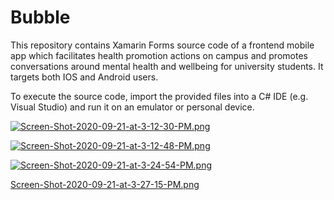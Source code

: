 # Bubble


This repository contains Xamarin Forms source code of a frontend mobile app which facilitates health promotion actions on campus and promotes conversations around mental health and wellbeing for university students. It targets both IOS and Android users. 

To execute the source code, import the provided files into a C# IDE (e.g. Visual Studio) and run it on an emulator or personal device. 


[![Screen-Shot-2020-09-21-at-3-12-30-PM.png](https://i.postimg.cc/y8TZLXYs/Screen-Shot-2020-09-21-at-3-12-30-PM.png)](https://postimg.cc/JsG0nXk2)

[![Screen-Shot-2020-09-21-at-3-12-48-PM.png](https://i.postimg.cc/05JKTq2t/Screen-Shot-2020-09-21-at-3-12-48-PM.png)](https://postimg.cc/WtT4ZCZr)

[![Screen-Shot-2020-09-21-at-3-24-54-PM.png](https://i.postimg.cc/sxpXvsMs/Screen-Shot-2020-09-21-at-3-24-54-PM.png)](https://postimg.cc/Zv5ZQkPM)

[Screen-Shot-2020-09-21-at-3-27-15-PM.png](https://postimg.cc/SjgmMskF)
